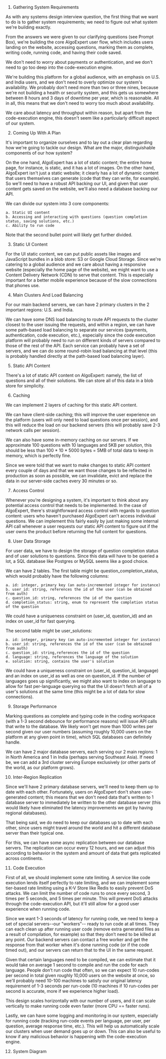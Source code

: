 1. Gathering System Requirements

As with any systems design interview question, the first thing that we want to do is to gather system requirements; we need to figure out what system we're building exactly.

From the answers we were given to our clarifying questions (see Prompt Box), we're building the core AlgoExpert user flow, which includes users landing on the website, accessing questions, marking them as complete, writing code, running code, and having their code saved.

We don't need to worry about payments or authentication, and we don't need to go too deep into the code-execution engine.

We're building this platform for a global audience, with an emphasis on U.S. and India users, and we don't need to overly optimize our system's availability. We probably don't need more than two or three nines, because we're not building a health or security system, and this gets us somewhere between 8 hours and 3 days of downtime per year, which is reasonable. All in all, this means that we don't need to worry too much about availability.

We care about latency and throughput within reason, but apart from the code-execution engine, this doesn't seem like a particularly difficult aspect of our system.

2. Coming Up With A Plan

It's important to organize ourselves and to lay out a clear plan regarding how we're going to tackle our design. What are the major, distinguishable components of our how system?

On the one hand, AlgoExpert has a lot of static content; the entire home page, for instance, is static, and it has a lot of images. On the other hand, AlgoExpert isn't just a static website; it clearly has a lot of dynamic content that users themselves can generate (code that they can write, for example). So we'll need to have a robust API backing our UI, and given that user content gets saved on the website, we'll also need a database backing our API.

We can divide our system into 3 core components:

    a. Static UI content
    b. Accessing and interacting with questions (question completion status, saving solutions, etc.)
    c. Ability to run code

Note that the second bullet point will likely get further divided.

3. Static UI Content

For the UI static content, we can put public assets like images and JavaScript bundles in a blob store: S3 or Google Cloud Storage. Since we're catering to a global audience and we care about having a responsive website (especially the home page of the website), we might want to use a Content Delivery Network (CDN) to serve that content. This is especially important for a better mobile experience because of the slow connections that phones use.

4. Main Clusters And Load Balancing

For our main backend servers, we can have 2 primary clusters in the 2 important regions: U.S. and India.

We can have some DNS load balancing to route API requests to the cluster closest to the user issuing the requests, and within a region, we can have some path-based load balancing to separate our services (payments, authentication, code execution, etc.), especially since the code execution platform will probably need to run on different kinds of servers compared to those of the rest of the API. Each service can probably have a set of servers, and we can do some round-robin load balancing at that level (this is probably handled directly at the path-based load balancing layer).

5. Static API Content

There's a lot of static API content on AlgoExpert: namely, the list of questions and all of their solutions. We can store all of this data in a blob store for simplicity.

6. Caching

We can implement 2 layers of caching for this static API content.

We can have client-side caching; this will improve the user experience on the platform (users will only need to load questions once per session), and this will reduce the load on our backend servers (this will probably save 2-3 network calls per session).

We can also have some in-memory caching on our servers. If we approximate 100 questions with 10 languages and 5KB per solution, this should be less than 100 * 10 * 5000 bytes = 5MB of total data to keep in memory, which is perfectly fine.

Since we were told that we want to make changes to static API content every couple of days and that we want those changes to be reflected in production as soon as possible, we can invalidate, evict and replace the data in our server-side caches every 30 minutes or so.

7. Access Control

Whenever you're designing a system, it's important to think about any potential access control that needs to be implemented. In the case of AlgoExpert, there's straightforward access control with regards to question content: users who haven't purchased AlgoExpert can't access individual questions. We can implement this fairly easily by just making some internal API call whenever a user requests our static API content to figure out if the user owns the product before returning the full content for questions.

8. User Data Storage

For user data, we have to design the storage of question completion status and of user solutions to questions. Since this data will have to be queried a lot, a SQL database like Postgres or MySQL seems like a good choice.

We can have 2 tables. The first table might be question_completion_status, which would probably have the following columns:

    a. id: integer, primary key (an auto-incremented integer for instance)
    b. user_id: string, references the id of the user (can be obtained from auth)
    c. question_id: string, references the id of the question
    d. completion_status: string, enum to represent the completion status of the question

We could have a uniqueness constraint on (user_id, question_id) and an index on user_id for fast querying.

The second table might be user_solutions:

    a. id: integer, primary key (an auto-incremented integer for instance)
    b. user_id: string, references the id of the user (can be obtained from auth)
    c. question_id: string,references the id of the question
    d. language: string, references the language of the solution
    e. solution: string, contains the user's solution

We could have a uniqueness constraint on (user_id, question_id, language) and an index on user_id as well as one on question_id. If the number of languages goes up significantly, we might also want to index on language to allow for fast per-language querying so that the UI doesn't fetch all of a user's solutions at the same time (this might be a lot of data for slow connections).

9. Storage Performance

Marking questions as complete and typing code in the coding workspace (with a 1-3 second debounce for performance reasons) will issue API calls that write to the database. We likely won't get more than 1000 writes per second given our user numbers (assuming roughly 10,000 users on the platform at any given point in time), which SQL databases can definitely handle.

We can have 2 major database servers, each serving our 2 main regions: 1 in North America and 1 in India (perhaps serving Southeast Asia). If need be, we can add a 3rd cluster serving Europe exclusively (or other parts of the world, as our platform grows).

10. Inter-Region Replication

Since we'll have 2 primary database servers, we'll need to keep them up to date with each other. Fortunately, users on AlgoExpert don't share user-generated content; this means that we don't need data that's written to 1 database server to immediately be written to the other database server (this would likely have eliminated the latency improvements we got by having regional databases).

That being said, we do need to keep our databases up to date with each other, since users might travel around the world and hit a different database server than their typical one.

For this, we can have some async replication between our database servers. The replication can occur every 12 hours, and we can adjust this according to behavior in the system and amount of data that gets replicated across continents.

11. Code Execution

First of all, we should implement some rate limiting. A service like code execution lends itself perfectly to rate limiting, and we can implement some tier-based rate limiting using a K-V Store like Redis to easily prevent DoS attacks. We can limit the number of code runs to once every second, 3 times per 5 seconds, and 5 times per minute. This will prevent DoS attacks through the code-execution API, but it'll still allow for a good user experience when running code.

Since we want 1-3 seconds of latency for running code, we need to keep a set of special servers--our "workers"-- ready to run code at all times. They can each clean up after running user code (remove extra generated files as a result of compilation, for example) so that they don’t need to be killed at any point. Our backend servers can contact a free worker and get the response from that worker when it's done running code (or if the code timed out), and our servers can return that to the UI in the same request.

Given that certain languages need to be compiled, we can estimate that it would take on average 1 second to compile and run the code for each language. People don’t run code that often, so we can expect 10 run-codes per second in total given roughly 10,000 users on the website at once, so we'll probably need 10-100 machines to satisfy our original latency requirement of 1-3 seconds per run-code (10 machines if 10 run-codes per second is accurate, more if we experience higher load).

This design scales horizontally with our number of users, and it can scale vertically to make running code even faster (more CPU == faster runs).

Lastly, we can have some logging and monitoring in our system, especially for running code (tracking run-code events per language, per user, per question, average response time, etc.). This will help us automatically scale our clusters when user demand goes up or down. This can also be useful to know if any malicious behavior is happening with the code-execution engine.

12. System Diagram

